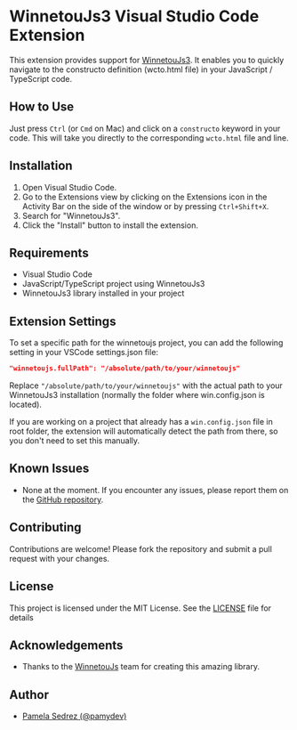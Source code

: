 # WinnetouJs3 Visual Studio Code Extension

This extension provides support for [WinnetouJs3](https://winnetoujs.org). It enables you to quickly navigate to the constructo definition (wcto.html file) in your JavaScript / TypeScript code.

## How to Use

Just press `Ctrl` (or `Cmd` on Mac) and click on a `constructo` keyword in your code. This will take you directly to the corresponding `wcto.html` file and line.

## Installation

1. Open Visual Studio Code.
2. Go to the Extensions view by clicking on the Extensions icon in the Activity Bar on the side of the window or by pressing `Ctrl+Shift+X`.
3. Search for "WinnetouJs3".
4. Click the "Install" button to install the extension.

## Requirements

- Visual Studio Code
- JavaScript/TypeScript project using WinnetouJs3
- WinnetouJs3 library installed in your project

## Extension Settings

To set a specific path for the winnetoujs project, you can add the following setting in your VSCode settings.json file:

```json
"winnetoujs.fullPath": "/absolute/path/to/your/winnetoujs"
```

Replace `"/absolute/path/to/your/winnetoujs"` with the actual path to your WinnetouJs3 installation (normally the folder where win.config.json is located).

If you are working on a project that already has a `win.config.json` file in root folder, the extension will automatically detect the path from there, so you don't need to set this manually.

## Known Issues

- None at the moment. If you encounter any issues, please report them on the [GitHub repository](https://github.com/cedrosdev/vscode-winnetoujs3/issues).

## Contributing

Contributions are welcome! Please fork the repository and submit a pull request with your changes.

## License

This project is licensed under the MIT License. See the [LICENSE](LICENSE) file for details

## Acknowledgements

- Thanks to the [WinnetouJs](https://winnetoujs.org) team for creating this amazing library.

## Author

- [Pamela Sedrez (@pamydev)](https://github.com/pamydev)
